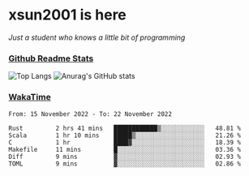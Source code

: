 # xsun2001 is here

*Just a student who knows a little bit of programming*

### [Github Readme Stats](https://github.com/anuraghazra/github-readme-stats)

![Top Langs](https://github-readme-stats.vercel.app/api/top-langs/?username=xsun2001&layout=compact&theme=radical) ![Anurag's GitHub stats](https://github-readme-stats.vercel.app/api?username=xsun2001&show_icons=true&theme=radical)

### [WakaTime](https://wakatime.com)

<!--START_SECTION:waka-->

```text
From: 15 November 2022 - To: 22 November 2022

Rust         2 hrs 41 mins   ████████████▒░░░░░░░░░░░░   48.81 %
Scala        1 hr 10 mins    █████▒░░░░░░░░░░░░░░░░░░░   21.26 %
C            1 hr            ████▓░░░░░░░░░░░░░░░░░░░░   18.39 %
Makefile     11 mins         █░░░░░░░░░░░░░░░░░░░░░░░░   03.36 %
Diff         9 mins          ▓░░░░░░░░░░░░░░░░░░░░░░░░   02.93 %
TOML         9 mins          ▓░░░░░░░░░░░░░░░░░░░░░░░░   02.86 %
```

<!--END_SECTION:waka-->
